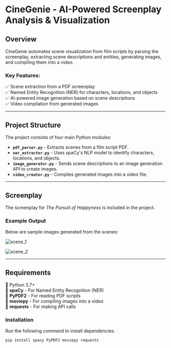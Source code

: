 # **CineGenie** - AI-Powered Screenplay Analysis & Visualization  

## **Overview**  
CineGenie automates scene visualization from film scripts by parsing the screenplay, extracting scene descriptions and entities, generating images, and compiling them into a video.  

### **Key Features:**  
✅ Scene extraction from a PDF screenplay  
✅ Named Entity Recognition (NER) for characters, locations, and objects  
✅ AI-powered image generation based on scene descriptions  
✅ Video compilation from generated images  

---  

## **Project Structure**  
The project consists of four main Python modules:  

- **`pdf_parser.py`** - Extracts scenes from a film script PDF.  
- **`ner_extractor.py`** - Uses spaCy's NLP model to identify characters, locations, and objects.  
- **`image_generator.py`** - Sends scene descriptions to an image generation API to create images.  
- **`video_creator.py`** - Compiles generated images into a video file.  

---  

## **Screenplay**  
The screenplay for *The Pursuit of Happyness* is included in the project.  

### **Example Output**  
Below are sample images generated from the scenes:  

![scene_1](https://github.com/user-attachments/assets/d2c81390-1dbd-41ed-b2ac-c73e56fdca21)

![scene_2](https://github.com/user-attachments/assets/5e1ec5a6-6a81-4c1c-a520-ae5d5625cae1)

---  

## **Requirements**  
🔹 Python 3.7+  
🔹 **spaCy** - For Named Entity Recognition (NER)  
🔹 **PyPDF2** - For reading PDF scripts  
🔹 **moviepy** - For compiling images into a video  
🔹 **requests** - For making API calls  

### **Installation**  
Run the following command to install dependencies:  
```bash
pip install spacy PyPDF2 moviepy requests
```  
